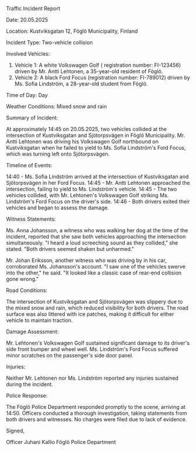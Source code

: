 Traffic Incident Report

Date: 20.05.2025

Location: Kustviksgatan 12, Föglö Municipality, Finland

Incident Type: Two-vehicle collision

Involved Vehicles:

1. Vehicle 1: A white Volkswagen Golf ( registration number: FI-123456) driven by Mr. Antti Lehtonen, a 35-year-old resident of Föglö.
2. Vehicle 2: A black Ford Focus (registration number: FI-789012) driven by Ms. Sofia Lindström, a 28-year-old student from Föglö.

Time of Day: Day

Weather Conditions: Mixed snow and rain

Summary of Incident:

At approximately 14:45 on 20.05.2025, two vehicles collided at the intersection of Kustviksgatan and Sjötorpsvägen in Föglö Municipality. Mr. Antti Lehtonen was driving his Volkswagen Golf northbound on Kustviksgatan when he failed to yield to Ms. Sofia Lindström's Ford Focus, which was turning left onto Sjötorpsvägen.

Timeline of Events:

14:40 - Ms. Sofia Lindström arrived at the intersection of Kustviksgatan and Sjötorpsvägen in her Ford Focus.
14:45 - Mr. Antti Lehtonen approached the intersection, failing to yield to Ms. Lindström's vehicle.
14:45 - The two vehicles collided, with Mr. Lehtonen's Volkswagen Golf striking Ms. Lindström's Ford Focus on the driver's side.
14:46 - Both drivers exited their vehicles and began to assess the damage.

Witness Statements:

Ms. Anna Johansson, a witness who was walking her dog at the time of the incident, reported that she saw both vehicles approaching the intersection simultaneously. "I heard a loud screeching sound as they collided," she stated. "Both drivers seemed shaken but unharmed."

Mr. Johan Eriksson, another witness who was driving by in his car, corroborated Ms. Johansson's account. "I saw one of the vehicles swerve into the other," he said. "It looked like a classic case of rear-end collision gone wrong."

Road Conditions:

The intersection of Kustviksgatan and Sjötorpsvägen was slippery due to the mixed snow and rain, which reduced visibility for both drivers. The road surface was also littered with ice patches, making it difficult for either vehicle to maintain traction.

Damage Assessment:

Mr. Lehtonen's Volkswagen Golf sustained significant damage to its driver's side front bumper and wheel well. Ms. Lindström's Ford Focus suffered minor scratches on the passenger's side door panel.

Injuries:

Neither Mr. Lehtonen nor Ms. Lindström reported any injuries sustained during the incident.

Police Response:

The Föglö Police Department responded promptly to the scene, arriving at 14:50. Officers conducted a thorough investigation, taking statements from both drivers and witnesses. No charges were filed due to lack of evidence.

Signed,

Officer Juhani Kallio
Föglö Police Department